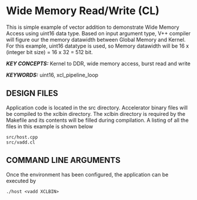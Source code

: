 Wide Memory Read/Write (CL)
======================

This is simple example of vector addition to demonstrate Wide Memory Access using uint16 data type. Based on input argument type, V++ compiler will figure our the memory datawidth between Global Memory and Kernel. For this example, uint16 datatype is used, so Memory datawidth will be 16 x (integer bit size) = 16 x 32 = 512 bit.

***KEY CONCEPTS:*** Kernel to DDR, wide memory access, burst read and write

***KEYWORDS:*** uint16, xcl_pipeline_loop

##  DESIGN FILES
Application code is located in the src directory. Accelerator binary files will be compiled to the xclbin directory. The xclbin directory is required by the Makefile and its contents will be filled during compilation. A listing of all the files in this example is shown below

```
src/host.cpp
src/vadd.cl
```

##  COMMAND LINE ARGUMENTS
Once the environment has been configured, the application can be executed by
```
./host <vadd XCLBIN>
```

